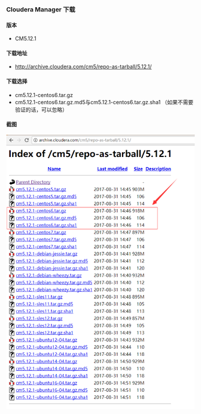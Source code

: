 ### Cloudera Manager 下载

#### 版本
- CM5.12.1

#### 下载地址 
- http://archive.cloudera.com/cm5/repo-as-tarball/5.12.1/


#### 下载选择
- cm5.12.1-centos6.tar.gz
- cm5.12.1-centos6.tar.gz.md5与cm5.12.1-centos6.tar.gz.sha1 （如果不需要验证的话，可以忽略）

#### 截图
![CM下载截图](./CM_download.png)


